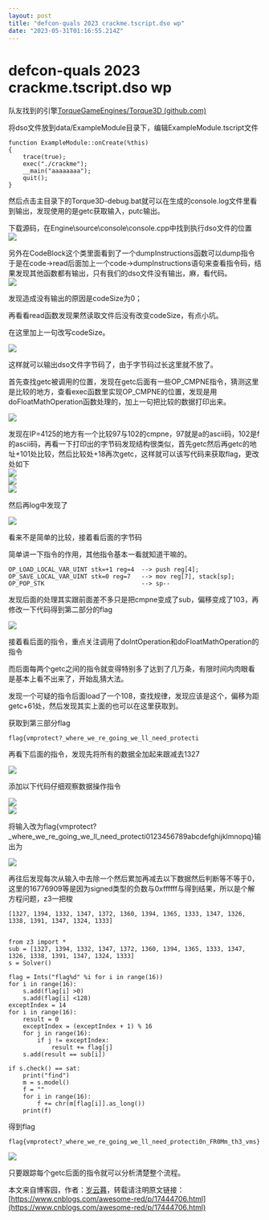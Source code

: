 ```yaml
---
layout: post
title: "defcon-quals 2023 crackme.tscript.dso wp"
date: "2023-05-31T01:16:55.214Z"
---
```

defcon-quals 2023 crackme.tscript.dso wp
========================================

队友找到的引擎[TorqueGameEngines/Torque3D (github.com)](https://github.com/TorqueGameEngines/Torque3D)

将dso文件放到data/ExampleModule目录下，编辑ExampleModule.tscript文件

    function ExampleModule::onCreate(%this)
    {
        trace(true);
        exec("./crackme");
        __main("aaaaaaaa");
        quit();
    }
    
    

然后点击主目录下的Torque3D-debug.bat就可以在生成的console.log文件里看到输出，发现使用的是getc获取输入，putc输出。

下载源码，在Engine\\source\\console\\console.cpp中找到执行dso文件的位置  
![](https://img2023.cnblogs.com/blog/1985331/202305/1985331-20230530222628886-677896019.png)

另外在CodeBlock这个类里面看到了一个dumpInstructions函数可以dump指令于是在code->read后面加上一个code->dumpInstructions语句来查看指令码，结果发现其他函数都有输出，只有我们的dso文件没有输出，麻，看代码。  
![](https://img2023.cnblogs.com/blog/1985331/202305/1985331-20230530222709455-1959314516.png)

发现造成没有输出的原因是codeSize为0；

再看看read函数发现果然读取文件后没有改变codeSize，有点小坑。

在这里加上一句改写codeSize。

![](https://img2023.cnblogs.com/blog/1985331/202305/1985331-20230530222719607-1958086891.png)

这样就可以输出dso文件字节码了，由于字节码过长这里就不放了。

首先查找getc被调用的位置，发现在getc后面有一些OP\_CMPNE指令，猜测这里是比较的地方，查看exec函数里实现OP\_CMPNE的位置，发现是用doFloatMathOperation函数处理的，加上一句把比较的数据打印出来。

![](https://img2023.cnblogs.com/blog/1985331/202305/1985331-20230530222731122-1802844004.png)

发现在IP=4125的地方有一个比较97与102的cmpne，97就是a的ascii码，102是f的ascii码，再看一下打印出的字节码发现结构很类似，首先getc然后再getc的地址+101处比较，然后比较处+18再次getc，这样就可以该写代码来获取flag，更改处如下  
![](https://img2023.cnblogs.com/blog/1985331/202305/1985331-20230530222747090-425125891.png)  
![](https://img2023.cnblogs.com/blog/1985331/202305/1985331-20230530222751296-623374902.png)  
![](https://img2023.cnblogs.com/blog/1985331/202305/1985331-20230530222755793-2066813730.png)

然后再log中发现了

![](https://img2023.cnblogs.com/blog/1985331/202305/1985331-20230530222809694-263277509.png)

看来不是简单的比较，接着看后面的字节码

简单讲一下指令的作用，其他指令基本一看就知道干嘛的。

    OP_LOAD_LOCAL_VAR_UINT stk=+1 reg=4  --> push reg[4];
    OP_SAVE_LOCAL_VAR_UINT stk=0 reg=7   --> mov reg[7], stack[sp];
    OP_POP_STK                           --> sp--
    

发现后面的处理其实跟前面差不多只是把cmpne变成了sub，偏移变成了103，再修改一下代码得到第二部分的flag

![](https://img2023.cnblogs.com/blog/1985331/202305/1985331-20230530222817126-919782516.png)

接着看后面的指令，重点关注调用了doIntOperation和doFloatMathOperation的指令

而后面每两个getc之间的指令就变得特别多了达到了几万条，有限时间内肉眼看是基本上看不出来了，开始乱猜大法。

发现一个可疑的指令后面load了一个108，查找规律，发现应该是这个，偏移为距getc+61处，然后发现其实上面的也可以在这里获取到。

获取到第三部分flag

    flag{vmprotect?_where_we_re_going_we_ll_need_protecti
    

再看下后面的指令，发现先将所有的数据全加起来跟减去1327

![](https://img2023.cnblogs.com/blog/1985331/202305/1985331-20230530222824284-637357694.png)

添加以下代码仔细观察数据操作指令

![](https://img2023.cnblogs.com/blog/1985331/202305/1985331-20230530222831171-176977.png)  
![](https://img2023.cnblogs.com/blog/1985331/202305/1985331-20230530222837416-436182562.png)

将输入改为flag{vmprotect?\_where\_we\_re\_going\_we\_ll\_need\_protecti0123456789abcdefghijklmnopq}输出为

![](https://img2023.cnblogs.com/blog/1985331/202305/1985331-20230530222843374-1548709133.png)

再往后发现每次从输入中去除一个然后累加再减去以下数据然后判断等不等于0，这里的16776909等是因为signed类型的负数与0xffffff与得到结果，所以是个解方程问题，z3一把梭

    [1327, 1394, 1332, 1347, 1372, 1360, 1394, 1365, 1333, 1347, 1326, 1338, 1391, 1347, 1324, 1333]
    

    from z3 import *
    sub = [1327, 1394, 1332, 1347, 1372, 1360, 1394, 1365, 1333, 1347, 1326, 1338, 1391, 1347, 1324, 1333]
    s = Solver()
    
    flag = Ints("flag%d" %i for i in range(16))
    for i in range(16):
        s.add(flag[i] >0)
        s.add(flag[i] <128)
    exceptIndex = 14
    for i in range(16):
        result = 0
        exceptIndex = (exceptIndex + 1) % 16
        for j in range(16):
            if j != exceptIndex:
                result += flag[j]
        s.add(result == sub[i])
    
    if s.check() == sat:
        print("find")
        m = s.model()
        f = ""
        for i in range(16):
            f += chr(m[flag[i]].as_long())
        print(f)
    

得到flag

    flag{vmprotect?_where_we_re_going_we_ll_need_protecti0n_FR0Mm_th3_vms}
    

![](https://img2023.cnblogs.com/blog/1985331/202305/1985331-20230530222857811-1617943491.png)

只要跟踪每个getc后面的指令就可以分析清楚整个流程。

本文来自博客园，作者：[岁云暮](https://www.cnblogs.com/awesome-red/)，转载请注明原文链接：[https://www.cnblogs.com/awesome-red/p/17444706.html](https://www.cnblogs.com/awesome-red/p/17444706.html)